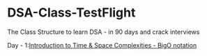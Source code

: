 # DSA-Class-TestFlight
 The Class Structure to learn DSA - in 90 days and crack interviews

Day - 1:[Introduction to Time & Space Complexities - BigO notation](https://github.com/Laxminarayen/DSA-Class-TestFlight/tree/main/BigO)
